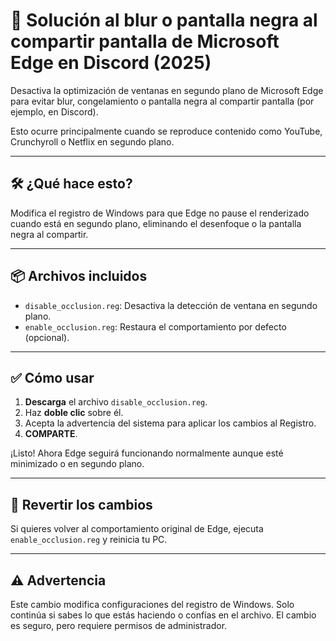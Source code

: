 # 🔧 Solución al blur o pantalla negra al compartir pantalla de Microsoft Edge en Discord (2025)

Desactiva la optimización de ventanas en segundo plano de Microsoft Edge para evitar blur, congelamiento o pantalla negra al compartir pantalla (por ejemplo, en Discord).

Esto ocurre principalmente cuando se reproduce contenido como YouTube, Crunchyroll o Netflix en segundo plano.

---

## 🛠️ ¿Qué hace esto?

Modifica el registro de Windows para que Edge no pause el renderizado cuando está en segundo plano, eliminando el desenfoque o la pantalla negra al compartir.

---

## 📦 Archivos incluidos

- `disable_occlusion.reg`: Desactiva la detección de ventana en segundo plano.
- `enable_occlusion.reg`: Restaura el comportamiento por defecto (opcional).

---

## ✅ Cómo usar

1. **Descarga** el archivo `disable_occlusion.reg`.
2. Haz **doble clic** sobre él.
3. Acepta la advertencia del sistema para aplicar los cambios al Registro.
4. **COMPARTE**.

¡Listo! Ahora Edge seguirá funcionando normalmente aunque esté minimizado o en segundo plano.

---

## 🧯 Revertir los cambios

Si quieres volver al comportamiento original de Edge, ejecuta `enable_occlusion.reg` y reinicia tu PC.

---

## ⚠️ Advertencia

Este cambio modifica configuraciones del registro de Windows. Solo continúa si sabes lo que estás haciendo o confías en el archivo. El cambio es seguro, pero requiere permisos de administrador.
